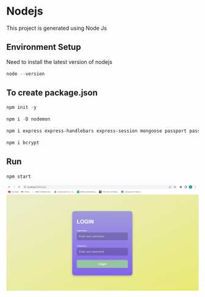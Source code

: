 # Nodejs 
This project is generated using Node Js

## Environment Setup 
Need to install the latest version of nodejs  
```PowerShell
node --version
```


## To create package.json
```PowerShell
npm init -y
```  
```PowerShell
npm i -D nodemon
``` 
```PowerShell
npm i express express-handlebars express-session mongoose passport passport-local
```  
```PowerShell
npm i bcrypt
``` 
## Run
```Terminal
npm start
``` 

![Image_node1](https://github.com/rehana7/Nodejs/blob/main/Login_Project/Image_node1.png)
